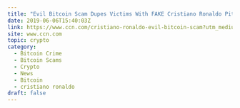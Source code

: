 ```yaml
---
title: "Evil Bitcoin Scam Dupes Victims With FAKE Cristiano Ronaldo Pitch"
date: 2019-06-06T15:40:03Z
link: https://www.ccn.com/cristiano-ronaldo-evil-bitcoin-scam?utm_medium=RSS&utm_source=hune
site: www.ccn.com
topic: crypto
category:
  - Bitcoin Crime
  - Bitcoin Scams
  - Crypto
  - News
  - Bitcoin
  - cristiano ronaldo
draft: false
---
```

